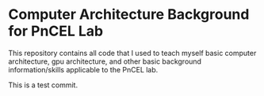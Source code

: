 # Computer Architecture Background for PnCEL Lab

This repository contains all code that I used to teach myself basic computer architecture, gpu architecture, and other basic background information/skills applicable to the PnCEL lab.

This is a test commit. 